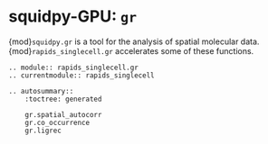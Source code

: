 # squidpy-GPU: `gr`

{mod}`squidpy.gr` is a tool for the analysis of spatial molecular data. {mod}`rapids_singlecell.gr` accelerates some of these functions.

```{eval-rst}
.. module:: rapids_singlecell.gr
.. currentmodule:: rapids_singlecell

.. autosummary::
    :toctree: generated

    gr.spatial_autocorr
    gr.co_occurrence
    gr.ligrec
```
